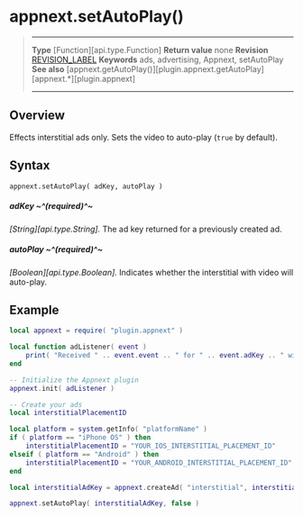 # appnext.setAutoPlay()

> --------------------- ------------------------------------------------------------------------------------------
> __Type__              [Function][api.type.Function]
> __Return value__      none
> __Revision__          [REVISION_LABEL](REVISION_URL)
> __Keywords__          ads, advertising, Appnext, setAutoPlay
> __See also__          [appnext.getAutoPlay()][plugin.appnext.getAutoPlay]
>						[appnext.*][plugin.appnext]
> --------------------- ------------------------------------------------------------------------------------------


## Overview

Effects interstitial ads only. Sets the video to <nobr>auto-play</nobr> <nobr>(`true` by default)</nobr>.


## Syntax

	appnext.setAutoPlay( adKey, autoPlay )

##### adKey ~^(required)^~
_[String][api.type.String]._ The ad key returned for a previously created ad.

##### autoPlay ~^(required)^~
_[Boolean][api.type.Boolean]._ Indicates whether the interstitial with video will <nobr>auto-play</nobr>.


## Example

``````lua
local appnext = require( "plugin.appnext" )

local function adListener( event )
	print( "Received " .. event.event .. " for " .. event.adKey .. " with message: " .. event.message )
end

-- Initialize the Appnext plugin
appnext.init( adListener )

-- Create your ads
local interstitialPlacementID

local platform = system.getInfo( "platformName" )
if ( platform == "iPhone OS" ) then
    interstitialPlacementID = "YOUR_IOS_INTERSTITIAL_PLACEMENT_ID"
elseif ( platform == "Android" ) then
    interstitialPlacementID = "YOUR_ANDROID_INTERSTITIAL_PLACEMENT_ID"
end

local interstitialAdKey = appnext.createAd( "interstitial", interstitialPlacementID )

appnext.setAutoPlay( interstitialAdKey, false )
``````

